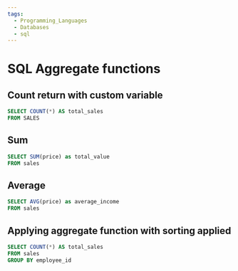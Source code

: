 ```yaml
---
tags:
  - Programming_Languages
  - Databases
  - sql
---
```


# SQL Aggregate functions

## Count return with custom variable 

````sql
SELECT COUNT(*) AS total_sales
FROM SALES
````

## Sum

````sql
SELECT SUM(price) as total_value
FROM sales
````

## Average 

````sql
SELECT AVG(price) as average_income
FROM sales
````

## Applying aggregate function with sorting applied

````sql
SELECT COUNT(*) AS total_sales
FROM sales
GROUP BY employee_id
````

